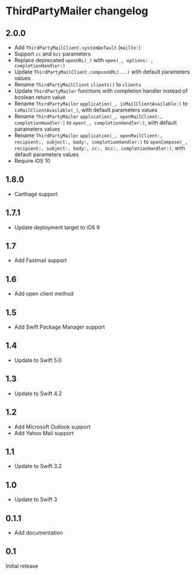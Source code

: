 # ThirdPartyMailer changelog


## 2.0.0

- Add `ThirdPartyMailClient.systemDefault` (`mailto:`)
- Support `cc` and `bcc` parameters
- Replace deprecated `openURL(_)` with `open(_, options: , completionHandler:)`
- Update `ThirdPartyMailClient.composeURL(...)` with default parameters values
- Rename `ThirdPartyMailClient` `clients()` to `clients`
- Update `ThirdPartyMailer` functions with completion handler instead of boolean return value
- Rename `ThirdPartyMailer` `application(_, isMailClientAvailable:)` to `isMailClientAvailable(_)`, with default parameters values
- Rename `ThirdPartyMailer` `application(_, openMailClient:, completionHandler:)` to `open(_, completionHandler:)`, with default parameters values
- Rename `ThirdPartyMailer` `application(_, openMailClient:, recipient:, subject:, body:, completionHandler:)` to `openCompose(_, recipient:, subject:, body:, cc:, bcc:, completionHandler:)`, with default parameters values
- Require iOS 10


## 1.8.0

- Carthage support


## 1.7.1

- Update deployment target to iOS 9


## 1.7

- Add Fastmail support


## 1.6

- Add open client method


## 1.5

- Add Swift Package Manager support


## 1.4

- Update to Swift 5.0


## 1.3

- Update to Swift 4.2


## 1.2

- Add Microsoft Outlook support
- Add Yahoo Mail support


## 1.1

- Update to Swift 3.2


## 1.0

- Update to Swift 3


## 0.1.1

- Add documentation


## 0.1

Initial release

